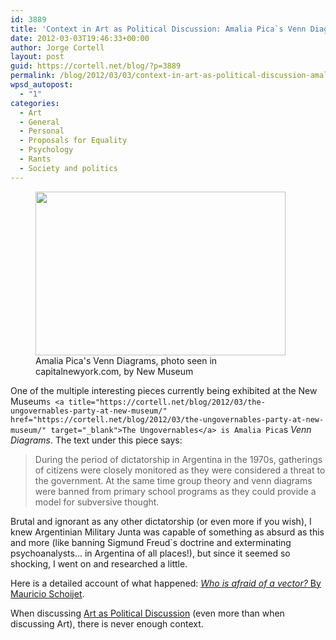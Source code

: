 ```yaml
---
id: 3889
title: 'Context in Art as Political Discussion: Amalia Pica`s Venn Diagrams'
date: 2012-03-03T19:46:33+00:00
author: Jorge Cortell
layout: post
guid: https://cortell.net/blog/?p=3889
permalink: /blog/2012/03/03/context-in-art-as-political-discussion-amalia-picas-venn-diagrams/
wpsd_autopost:
  - "1"
categories:
  - Art
  - General
  - Personal
  - Proposals for Equality
  - Psychology
  - Rants
  - Society and politics
---
```

<figure style="width: 400px" class="wp-caption aligncenter"><img title="Amalia Pica at New Museum" src="https://www.capitalnewyork.com/files/images/t-rosenberg-venn.jpg" alt="" width="400" height="262" /><figcaption class="wp-caption-text">Amalia Pica's Venn Diagrams, photo seen in capitalnewyork.com, by New Museum</figcaption></figure> 

One of the multiple interesting pieces currently being exhibited at the New Museum`s <a title="https://cortell.net/blog/2012/03/the-ungovernables-party-at-new-museum/" href="https://cortell.net/blog/2012/03/the-ungovernables-party-at-new-museum/" target="_blank">The Ungovernables</a> is Amalia Pica`s _Venn Diagrams_. The text under this piece says:

> During the period of dictatorship in Argentina in the 1970s, gatherings of citizens were closely monitored as they were considered a threat to the government. At the same time group theory and venn diagrams were banned from primary school programs as they could provide a model for subversive thought.

Brutal and ignorant as any other dictatorship (or even more if you wish), I knew Argentinian Military Junta was capable of something as absurd as this and more (like banning Sigmund Freud`s doctrine and exterminating psychoanalysts... in Argentina of all places!), but since it seemed so shocking, I went on and researched a little.

Here is a detailed account of what happened: <a title="https://books.google.co.uk/books?id=rQoAAAAAMBAJ&pg=PA60&lpg=PA60&dq=%22argentina%22+dictatorship+%22set+theory%22&source=bl&ots=GmqgZvQDlu&sig=N5yGaPAhvYUdP29UIJh9ZFx8zEs&hl=en&sa=X&ei=0MBGT42YKYmp0QWDtIiMDg&redir_esc=y#v=onepage&q&f=false" href="https://books.google.co.uk/books?id=rQoAAAAAMBAJ&pg=PA60&lpg=PA60&dq=%22argentina%22+dictatorship+%22set+theory%22&source=bl&ots=GmqgZvQDlu&sig=N5yGaPAhvYUdP29UIJh9ZFx8zEs&hl=en&sa=X&ei=0MBGT42YKYmp0QWDtIiMDg&redir_esc=y#v=onepage&q&f=false" target="_blank"><em>Who is afraid of a vector?</em> By Mauricio Schoijet</a>.

When discussing <a title="https://www.capitalnewyork.com/article/culture/2012/02/5290152/%E2%80%98-ungovernables%E2%80%99-more-serious-and-political-its-predecessor-still-ha?page=all" href="https://www.capitalnewyork.com/article/culture/2012/02/5290152/%E2%80%98-ungovernables%E2%80%99-more-serious-and-political-its-predecessor-still-ha?page=all" target="_blank">Art as Political Discussion</a> (even more than when discussing Art), there is never enough context.